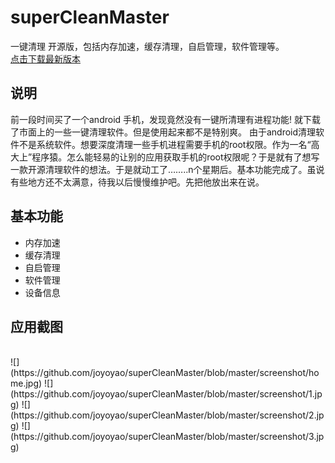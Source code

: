 # superCleanMaster
一键清理 开源版，包括内存加速，缓存清理，自启管理，软件管理等。 <br> 
[点击下载最新版本](http://www.pgyer.com/superclean)  
## 说明
前一段时间买了一个android 手机，发现竟然没有一键所清理有进程功能!
就下载了市面上的一些一键清理软件。但是使用起来都不是特别爽。
由于android清理软件不是系统软件。想要深度清理一些手机进程需要手机的root权限。作为一名“高大上”程序猿。怎么能轻易的让别的应用获取手机的root权限呢？于是就有了想写一款开源清理软件的想法。于是就动工了……..n个星期后。基本功能完成了。虽说有些地方还不太满意，待我以后慢慢维护吧。先把他放出来在说。
## 基本功能
* 内存加速
* 缓存清理
* 自启管理
* 软件管理
* 设备信息<br>
## 应用截图
<br>
![](https://github.com/joyoyao/superCleanMaster/blob/master/screenshot/home.jpg)  
![](https://github.com/joyoyao/superCleanMaster/blob/master/screenshot/1.jpg) 
![](https://github.com/joyoyao/superCleanMaster/blob/master/screenshot/2.jpg) 
![](https://github.com/joyoyao/superCleanMaster/blob/master/screenshot/3.jpg) 



